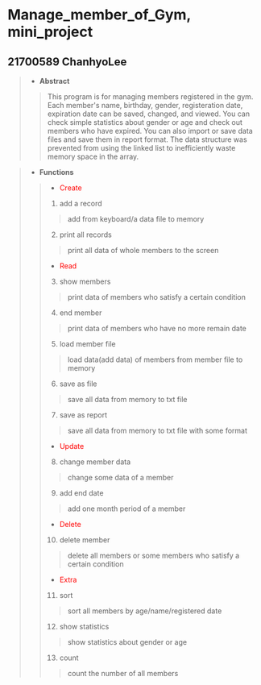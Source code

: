 # Manage_member_of_Gym, mini_project

21700589 ChanhyoLee
-------------------

> + **Abstract**
>> This program is for managing members registered in the gym. Each member's name, birthday, gender, registeration date, expiration date can be saved, changed, and viewed. You can check simple statistics about gender or age and check out members who have expired. You can also import or save data files and save them in report format. The data structure was prevented from using the linked list to inefficiently waste memory space in the array.

> + **Functions**
>> + <span style="color:red">Create</span>
>> 1. add a record
>>> add from keyboard/a data file to memory
>> 2. print all records
>>> print all data of whole members to the screen
>> + <span style="color:red">Read</span>
>> 3. show members
>>> print data of members who satisfy a certain condition
>> 4. end member
>>> print data of members who have no more remain date
>> 5. load member file
>>> load data(add data) of members from member file to memory
>> 6. save as file
>>> save all data from memory to txt file
>> 7. save as report
>>> save all data from memory to txt file with some format
>> + <span style="color:red">Update</span>
>> 8. change member data
>>> change some data of a member
>> 9. add end date
>>> add one month period of a member
>> + <span style="color:red">Delete</span>
>> 10. delete member
>>> delete all members or some members who satisfy a certain condition
>> + <span style="color:red">Extra</span>
>> 11. sort
>>> sort all members by age/name/registered date
>> 12. show statistics
>>> show statistics about gender or age
>> 13. count
>>> count the number of all members
